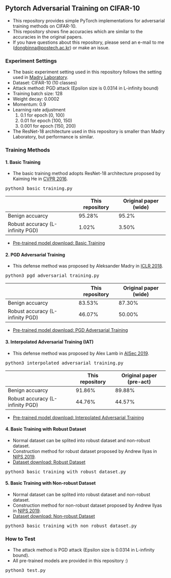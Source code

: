 ## Pytorch Adversarial Training on CIFAR-10

* This repository provides simple PyTorch implementations for adversarial training methods on CIFAR-10.
* This repository shows fine accuracies which are similar to the accuracies in the original papers.
* If you have questions about this repository, please send an e-mail to me (dongbinna@postech.ac.kr) or make an issue.

### Experiment Settings

* The basic experiment setting used in this repository follows the setting used in [Madry Laboratory](https://github.com/MadryLab/cifar10_challenge).
* Dataset: CIFAR-10 (10 classes)
* Attack method: PGD attack (Epsilon size is 0.0314 in L-infinity bound)
* Training batch size: 128
* Weight decay: 0.0002
* Momentum: 0.9
* Learning rate adjustment
  1) 0.1 for epoch [0, 100)
  2) 0.01 for epoch [100, 150)
  3) 0.001 for epoch [150, 200)
* The ResNet-18 architecture used in this repository is smaller than Madry Laboratory, but performance is similar.

### Training Methods

#### 1. Basic Training

* The basic training method adopts ResNet-18 architecture proposed by Kaiming He in [CVPR 2016](https://arxiv.org/pdf/1512.03385.pdf).
<pre>
python3 basic_training.py
</pre>
||This repository|Original paper (wide)|
|------|---|---|
|Benign accuarcy|95.28%|95.2%|
|Robust accuracy (L-infinity PGD)|1.02%|3.50%|
* [Pre-trained model download: Basic Training](https://postechackr-my.sharepoint.com/:u:/g/personal/dongbinna_postech_ac_kr/EcpGMF03mR9Ko1MM-kMSmloB4ceabuYCvnHaGZPgLNMzrA?e=dMBBRA)

#### 2. PGD Adversarial Training

* This defense method was proposed by Aleksander Madry in [ICLR 2018](https://arxiv.org/pdf/1706.06083.pdf).
<pre>
python3 pgd_adversarial_training.py
</pre>
||This repository|Original paper (wide)|
|------|---|---|
|Benign accuarcy|83.53%|87.30%|
|Robust accuracy (L-infinity PGD)|46.07%|50.00%|
* [Pre-trained model download: PGD Adversarial Training](https://postechackr-my.sharepoint.com/:u:/g/personal/dongbinna_postech_ac_kr/Efy7BpBGApRHi97u00A34t8BuNp_64Yswk5s_MPv2z15yA?e=RcL2iC)

#### 3. Interpolated Adversarial Training (IAT)

* This defense method was proposed by Alex Lamb in [AISec 2019](https://arxiv.org/pdf/1906.06784.pdf).
<pre>
python3 interpolated_adversarial_training.py
</pre>
||This repository|Original paper (pre-act)|
|------|---|---|
|Benign accuarcy|91.86%|89.88%|
|Robust accuracy (L-infinity PGD)|44.76%|44.57%|
* [Pre-trained model download: Interpolated Adversarial Training](https://postechackr-my.sharepoint.com/:u:/g/personal/dongbinna_postech_ac_kr/EWP0H_Q21vZOvb6njchzHZkBshcdTxJXse17kNBk5H-qnA?e=ttYKts)

#### 4. Basic Training with Robust Dataset

* Normal dataset can be splited into robust dataset and non-robust dataset.
* Construction method for robust dataset proposed by Andrew Ilyas in [NIPS 2019](https://arxiv.org/pdf/1905.02175.pdf).
* [Dataset download: Robust Dataset](https://postechackr-my.sharepoint.com/:u:/g/personal/dongbinna_postech_ac_kr/ET9LWRoUc9ZCjU0-szWt55ABQepaeB64I8ZAruOlwNDQHg?e=FOmeb5)
<pre>
python3 basic_training_with_robust_dataset.py
</pre>

#### 5. Basic Training with Non-robust Dataset

* Normal dataset can be splited into robust dataset and non-robust dataset.
* Construction method for non-robust dataset proposed by Andrew Ilyas in [NIPS 2019](https://arxiv.org/pdf/1905.02175.pdf).
* [Dataset download: Non-robust Dataset](https://postechackr-my.sharepoint.com/:u:/g/personal/dongbinna_postech_ac_kr/EZ9_ujc-biRFvVsjKU6QSk0BsiPma8kBpZDwSM20ryYqfg?e=bhpMYg)
<pre>
python3 basic_training_with_non_robust_dataset.py
</pre>

### How to Test

* The attack method is PGD attack (Epsilon size is 0.0314 in L-infinity bound).
* All pre-trained models are provided in this repository :)
<pre>
python3 test.py
</pre>
